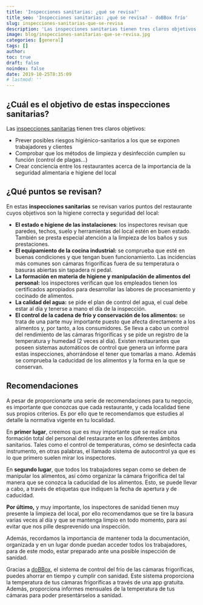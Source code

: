 ```yaml
---
title: 'Inspecciones sanitarias: ¿qué se revisa?'
title_seo: 'Inspecciones sanitarias: ¿qué se revisa? - doBBox frío'
slug: inspecciones-sanitarias-que-se-revisa
description: 'Las inspecciones sanitarias tienen tres claros objetivos'
image: blog/inspecciones-sanitarias-que-se-revisa.jpg
categories: [general]
tags: []
author: 
toc: true
draft: false
noindex: false
date: 2019-10-25T8:35:09
# lastmod: ''
---
```


## ¿Cuál es el objetivo de estas inspecciones sanitarias?

Las [inspecciones sanitarias](https://www.nelsanalimentaria.com/inspeccion-sanidad/) tienen tres claros objetivos:

- Prever posibles riesgos higiénico-sanitarios a los que se exponen trabajadores y clientes
- Comprobar que los métodos de limpieza y desinfección cumplen su función (control de plagas…)
- Crear conciencia entre los restaurantes acerca de la importancia de la seguridad alimentaria e higiene del local

## ¿Qué puntos se revisan?

En estas **inspecciones sanitarias** se revisan varios puntos del restaurante cuyos objetivos son la higiene correcta y seguridad del local:

- **El estado e higiene de las instalaciones**: los inspectores revisan que paredes, techos, suelo y herramientas del local estén en buen estado. También se presta especial atención a la limpieza de los baños y sus prestaciones.
- **El equipamiento de la cocina industrial:** se comprueba que esté en buenas condiciones y que tengan buen funcionamiento. Las incidencias más comunes son cámaras frigoríficas fuera de su temperatura o basuras abiertas sin tapadera ni pedal.
- **La formación en materia de higiene y manipulación de alimentos del personal:** los inspectores verifican que los empleados tienen los certificados apropiados para desarrollar las labores de procesamiento y cocinado de alimentos.
- **La calidad del agua:** se pide el plan de control del agua, el cual debe estar al día y tenerse a mano el día de la inspección.
- **El control de la cadena de frío y conservación de los alimentos:** se trata de una parte muy importante puesto que afecta directamente a los alimentos y, por tanto, a los consumidores. Se lleva a cabo un control del rendimiento de las cámaras frigoríficas y se pide un registro de la temperatura y humedad (2 veces al día). Existen restaurantes que poseen sistemas automáticos de control que genera un informe para estas inspecciones, ahorrándose el tener que tomarlas a mano. Además se comprueba la caducidad de los alimentos y la forma en la que se conservan.

## Recomendaciones

A pesar de proporcionarte una serie de recomendaciones para tu negocio, es importante que conozcas que cada restaurante, y cada localidad tiene sus propios criterios. Es por ello que te recomendamos que estudies al detalle la normativa vigente en tu localidad.

En **primer lugar**, creemos que es muy importante que se realice una formación total del personal del restaurante en los diferentes ámbitos sanitarios. Tales como el control de temperaturas, cómo se desinfecta cada instrumento, en otras palabras, el llamado sistema de autocontrol ya que es lo que primero suelen mirar los inspectores.

En **segundo lugar**, que todos los trabajadores sepan como se deben de manipular los alimentos, así cómo organizar la cámara frigorífica del tal manera que se conozca la caducidad de los alimentos. Esto, se puede llevar a cabo, a través de etiquetas que indiquen la fecha de apertura y de caducidad.

**Por último,** y muy importante, los inspectores de sanidad tienen muy presente la limpieza del local, por ello recomendamos que se tire la basura varias veces al día y que se mantenga limpio en todo momento, para así evitar que nos pille desprevenido una inspección.

Además, recordamos la importancia de mantener toda la documentación, organizada y en un lugar donde puedan acceder todos los trabajadores, para de este modo, estar preparado ante una posible inspección de sanidad.

Gracias a [doBBox](/), el sistema de control del frío de las cámaras frigoríficas, puedes ahorrar en tiempo y cumplir con sanidad. Este sistema proporciona la temperatura de tus cámaras frigoríficas a través de una app gratuita. Además, proporciona informes mensuales de la temperatura de tus cámaras para poder presentárselos a sanidad.